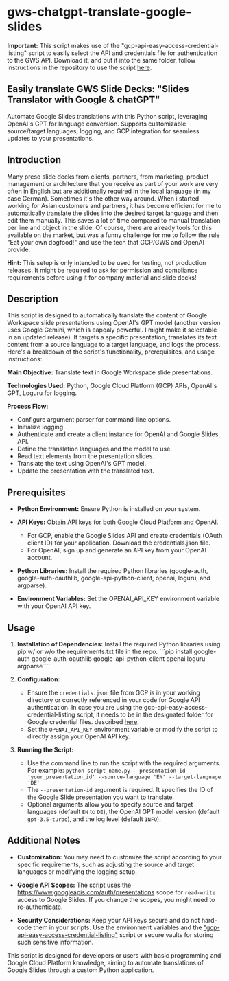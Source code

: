 # gws-chatgpt-translate-google-slides

**Important:** This script makes use of the "gcp-api-easy-access-credential-listing" script to easily select the API and credentials file for authentication to the GWS API. Download it, and put it into the same folder, follow instructions in the repository to use the script [here](https://github.com/2digitsleft/gcp-api-easy-access-credential-listing). 

## Easily translate GWS Slide Decks: "Slides Translator with Google & chatGPT"
Automate Google Slides translations with this Python script, leveraging OpenAI's GPT for language conversion. Supports customizable source/target languages, logging, and GCP integration for seamless updates to your presentations.

## Introduction
Many preso slide decks from clients, partners, from marketing, product management or architecture that you receive as part of your work are very often in English but are additionally required in the local language (in my case German). Sometimes it's the other way around. When i started working for Asian customers and partners, it has become efficient for me to automatically translate the slides into the desired target language and then edit them manually. This saves a lot of time compared to manual translation per line and object in the slide. Of course, there are already tools for this available on the market, but was a funny challenge for me to follow the rule  "Eat your own dogfood!" and use the tech that GCP/GWS and OpenAI provide.

**Hint:** This setup is only intended to be used for testing, not production releases. It might be required to ask for permission and compliance requirements before using it for company material and slide decks!

## Description
This script is designed to automatically translate the content of Google Workspace slide presentations using OpenAI's GPT model (another version uses Google Gemini, which is eapqaly powerful. I might make it selectable in an updated release). It targets a specific presentation, translates its text content from a source language to a target language, and logs the process. Here's a breakdown of the script's functionality, prerequisites, and usage instructions:

**Main Objective:** Translate text in Google Workspace slide presentations.

**Technologies Used:** Python, Google Cloud Platform (GCP) APIs, OpenAI's GPT, Loguru for logging.

**Process Flow:**
- Configure argument parser for command-line options.
- Initialize logging.
- Authenticate and create a client instance for OpenAI and Google Slides API.
- Define the translation languages and the model to use.
- Read text elements from the presentation slides.
- Translate the text using OpenAI's GPT model.
- Update the presentation with the translated text.

## Prerequisites

- **Python Environment:** Ensure Python is installed on your system.

- **API Keys:** Obtain API keys for both Google Cloud Platform and OpenAI.
    - For GCP, enable the Google Slides API and create credentials (OAuth client ID) for your application. Download the credentials.json file.
    - For OpenAI, sign up and generate an API key from your OpenAI account.

- **Python Libraries:** Install the required Python libraries (google-auth, google-auth-oauthlib, google-api-python-client, openai, loguru, and argparse).

- **Environment Variables:** Set the OPENAI_API_KEY environment variable with your OpenAI API key.

## Usage

1. **Installation of Dependencies:** Install the required Python libraries using pip w/ or w/o the requirements.txt file in the repo.
```pip install google-auth google-auth-oauthlib google-api-python-client openai loguru argparse````

2. **Configuration:**
    - Ensure the `credentials.json` file from GCP is in your working directory or correctly referenced in your code for Google API authentication. In case you are using the gcp-api-easy-access-credential-listing script, it needs to be in the designated folder for Google credential files. described [here](https://github.com/2digitsleft/gcp-api-easy-access-credential-listing). 
    - Set the `OPENAI_API_KEY` environment variable or modify the script to directly assign your OpenAI API key.

3. **Running the Script:**
    - Use the command line to run the script with the required arguments. For example:
    ```python script_name.py --presentation-id 'your_presentation_id' --source-language 'EN' --target-language 'DE'```
    - The `--presentation-id` argument is required. It specifies the ID of the Google Slide presentation you want to translate.
    - Optional arguments allow you to specify source and target languages (default `EN` to `DE`), the OpenAI GPT model version (default `gpt-3.5-turbo`), and the log level (default `INFO`).

## Additional Notes

- **Customization:** You may need to customize the script according to your specific requirements, such as adjusting the source and target languages or modifying the logging setup.

- **Google API Scopes:** The script uses the https://www.googleapis.com/auth/presentations scope for `read-write` access to Google Slides. If you change the scopes, you might need to re-authenticate.

- **Security Considerations:** Keep your API keys secure and do not hard-code them in your scripts. Use the environment variables and the ["gcp-api-easy-access-credential-listing"](https://github.com/2digitsleft/gcp-api-easy-access-credential-listing) script or secure vaults for storing such sensitive information.

This script is designed for developers or users with basic programming and Google Cloud Platform knowledge, aiming to automate translations of Google Slides through a custom Python application.